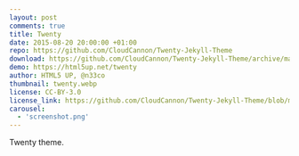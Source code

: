 ```yaml
---
layout: post
comments: true
title: Twenty
date: 2015-08-20 20:00:00 +01:00
repo: https://github.com/CloudCannon/Twenty-Jekyll-Theme
download: https://github.com/CloudCannon/Twenty-Jekyll-Theme/archive/master.zip
demo: https://html5up.net/twenty
author: HTML5 UP, @n33co
thumbnail: twenty.webp
license: CC-BY-3.0
license_link: https://github.com/CloudCannon/Twenty-Jekyll-Theme/blob/master/LICENSE.txt
carousel:
  - 'screenshot.png'
---
```


Twenty theme.

